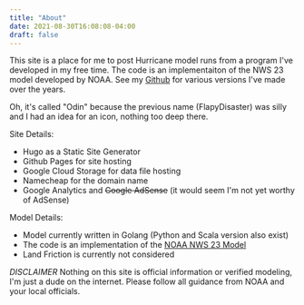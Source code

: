 ```yaml
---
title: "About"
date: 2021-08-30T16:08:08-04:00
draft: false
---
```


This site is a place for me to post Hurricane model runs from a program I've developed in my free time.  The code is an implementaiton of the NWS 23 model developed by NOAA.  See my [Github](https://github.com/cliftbar) for various versions I've made over the years.

Oh, it's called "Odin" because the previous name (FlapyDisaster) was silly and I had an idea for an icon, nothing too deep there.

Site Details:
- Hugo as a Static Site Generator
- Github Pages for site hosting
- Google Cloud Storage for data file hosting
- Namecheap for the domain name
- Google Analytics and ~~Google AdSense~~ (it would seem I'm not yet worthy of AdSense)

Model Details:
- Model currently written in Golang (Python and Scala version also exist)
- The code is an implementation of the [NOAA NWS 23 Model](https://repository.library.noaa.gov/view/noaa/6948)
- Land Friction is currently not considered

*DISCLAIMER* Nothing on this site is official information or verified modeling, I'm just a dude on the internet.  Please follow all guidance from NOAA and your local officials.